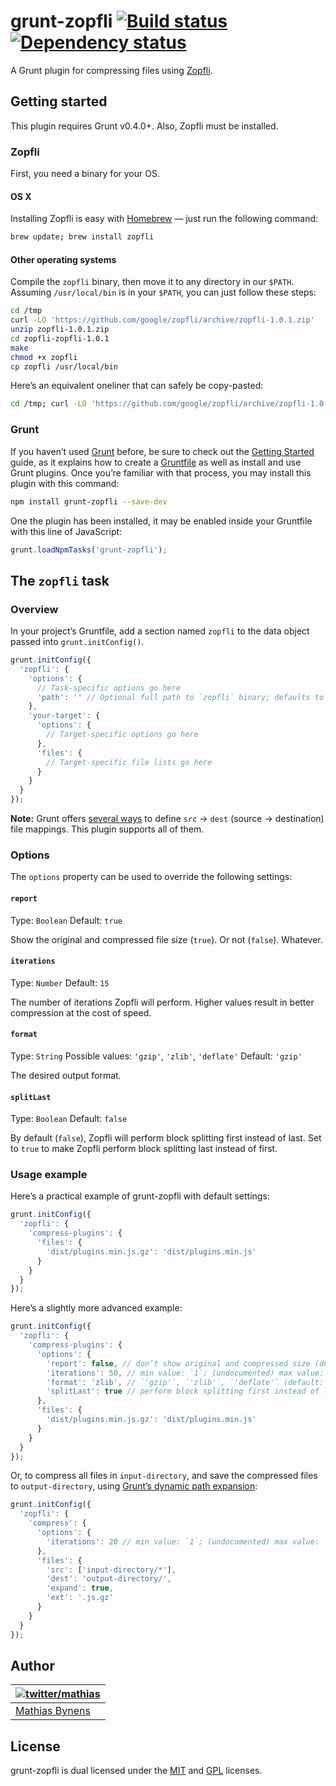 # grunt-zopfli [![Build status](https://travis-ci.org/mathiasbynens/grunt-zopfli.svg?branch=master)](https://travis-ci.org/mathiasbynens/grunt-zopfli) [![Dependency status](https://gemnasium.com/mathiasbynens/grunt-zopfli.svg)](https://gemnasium.com/mathiasbynens/grunt-zopfli)

A Grunt plugin for compressing files using [Zopfli](https://github.com/google/zopfli).

## Getting started

This plugin requires Grunt v0.4.0+. Also, Zopfli must be installed.

### Zopfli

First, you need a binary for your OS.

#### OS X

Installing Zopfli is easy with [Homebrew](http://brew.sh/) — just run the following command:

```bash
brew update; brew install zopfli
```

#### Other operating systems

Compile the `zopfli` binary, then move it to any directory in our `$PATH`. Assuming `/usr/local/bin` is in your `$PATH`, you can just follow these steps:

```bash
cd /tmp
curl -LO 'https://github.com/google/zopfli/archive/zopfli-1.0.1.zip'
unzip zopfli-1.0.1.zip
cd zopfli-zopfli-1.0.1
make
chmod +x zopfli
cp zopfli /usr/local/bin
```

Here’s an equivalent oneliner that can safely be copy-pasted:

```bash
cd /tmp; curl -LO 'https://github.com/google/zopfli/archive/zopfli-1.0.1.zip'; unzip zopfli-1.0.1.zip; cd zopfli-zopfli-1.0.1; make; chmod +x zopfli; cp zopfli /usr/local/bin
```

### Grunt

If you haven’t used [Grunt](http://gruntjs.com/) before, be sure to check out the [Getting Started](http://gruntjs.com/getting-started) guide, as it explains how to create a [Gruntfile](http://gruntjs.com/sample-gruntfile) as well as install and use Grunt plugins. Once you’re familiar with that process, you may install this plugin with this command:

```bash
npm install grunt-zopfli --save-dev
```

One the plugin has been installed, it may be enabled inside your Gruntfile with this line of JavaScript:

```js
grunt.loadNpmTasks('grunt-zopfli');
```

## The `zopfli` task

### Overview

In your project’s Gruntfile, add a section named `zopfli` to the data object passed into `grunt.initConfig()`.

```js
grunt.initConfig({
  'zopfli': {
    'options': {
      // Task-specific options go here
      'path': '' // Optional full path to `zopfli` binary; defaults to `zopfli` in `$PATH`
    },
    'your-target': {
      'options': {
        // Target-specific options go here
      },
      'files': {
        // Target-specific file lists go here
      }
    }
  }
});
```

**Note:** Grunt offers [several ways](http://gruntjs.com/configuring-tasks#files) to define `src` → `dest` (source → destination) file mappings. This plugin supports all of them.

### Options

The `options` property can be used to override the following settings:

#### `report`
Type: `Boolean`
Default: `true`

Show the original and compressed file size (`true`). Or not (`false`). Whatever.

#### `iterations`
Type: `Number`
Default: `15`

The number of iterations Zopfli will perform. Higher values result in better compression at the cost of speed.

#### `format`
Type: `String`
Possible values: `'gzip'`, `'zlib'`, `'deflate'`
Default: `'gzip'`

The desired output format.

#### `splitLast`
Type: `Boolean`
Default: `false`

By default (`false`), Zopfli will perform block splitting first instead of last. Set to `true` to make Zopfli perform block splitting last instead of first.

### Usage example

Here’s a practical example of grunt-zopfli with default settings:

```js
grunt.initConfig({
  'zopfli': {
    'compress-plugins': {
      'files': {
        'dist/plugins.min.js.gz': 'dist/plugins.min.js'
      }
    }
  }
});
```

Here’s a slightly more advanced example:

```js
grunt.initConfig({
  'zopfli': {
    'compress-plugins': {
      'options': {
        'report': false, // don’t show original and compressed size (default: `true`)
        'iterations': 50, // min value: `1`; (undocumented) max value: `99999999999` (default: `15`)
        'format': 'zlib', // `'gzip'`, `'zlib'`, `'deflate'` (default: `'gzip'`)
        'splitLast': true // perform block splitting first instead of last (default: `false`)
      },
      'files': {
        'dist/plugins.min.js.gz': 'dist/plugins.min.js'
      }
    }
  }
});
```

Or, to compress all files in `input-directory`, and save the compressed files to `output-directory`, using [Grunt’s dynamic path expansion](http://gruntjs.com/configuring-tasks#files):

```js
grunt.initConfig({
  'zopfli': {
    'compress': {
      'options': {
        'iterations': 20 // min value: `1`; (undocumented) max value: `99999999999` (default: `15`)
      },
      'files': {
        'src': ['input-directory/*'],
        'dest': 'output-directory/',
        'expand': true,
        'ext': '.js.gz'
      }
    }
  }
});
```

## Author

| [![twitter/mathias](https://gravatar.com/avatar/24e08a9ea84deb17ae121074d0f17125?s=70)](https://twitter.com/mathias "Follow @mathias on Twitter") |
|---|
| [Mathias Bynens](https://mathiasbynens.be/) |

## License

grunt-zopfli is dual licensed under the [MIT](https://mths.be/mit) and [GPL](https://mths.be/gpl) licenses.

